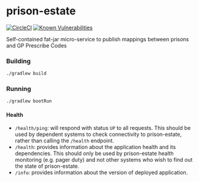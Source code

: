 # prison-estate

[![CircleCI](https://circleci.com/gh/ministryofjustice/prison-estate/tree/master.svg?style=svg)](https://circleci.com/gh/ministryofjustice/prison-estate)
[![Known Vulnerabilities](https://snyk.io/test/github/ministryofjustice/prison-estate/badge.svg)](https://snyk.io/test/github/ministryofjustice/prison-estate)

Self-contained fat-jar micro-service to publish mappings between prisons and GP Prescribe Codes
 
### Building

```bash
./gradlew build
```

### Running

```bash
./gradlew bootRun
```

#### Health

- `/health/ping`: will respond with status `UP` to all requests.  This should be used by dependent systems to check connectivity to prison-estate,
rather than calling the `/health` endpoint.
- `/health`: provides information about the application health and its dependencies.  This should only be used
by prison-estate health monitoring (e.g. pager duty) and not other systems who wish to find out the state of prison-estate.
- `/info`: provides information about the version of deployed application.

